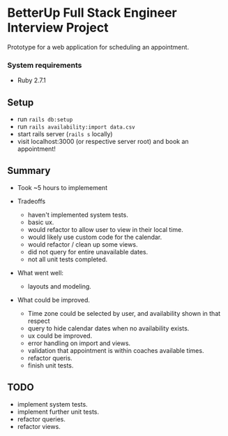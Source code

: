 # BetterUp Full Stack Engineer Interview Project

Prototype for a web application for scheduling an appointment.

### System requirements

- Ruby 2.7.1

## Setup

- run `rails db:setup`
- run `rails availability:import data.csv`
- start rails server (`rails s` locally)
- visit localhost:3000 (or respective server root) and book an appointment!

## Summary

- Took ~5 hours to implemement
- Tradeoffs
  - haven't implemented system tests.
  - basic ux.
  - would refactor to allow user to view in their local time.
  - would likely use custom code for the calendar.
  - would refactor / clean up some views.
  - did not query for entire unavailable dates.
  - not all unit tests completed.

- What went well:
  - layouts and modeling.

- What could be improved.
  - Time zone could be selected by user, and availability shown in that respect
  - query to hide calendar dates when no availability exists.
  - ux could be improved.
  - error handling on import and views.
  - validation that appointment is within coaches available times.
  - refactor queris.
  - finish unit tests.

## TODO

- implement system tests.
- implement further unit tests.
- refactor queries.
- refactor views.
